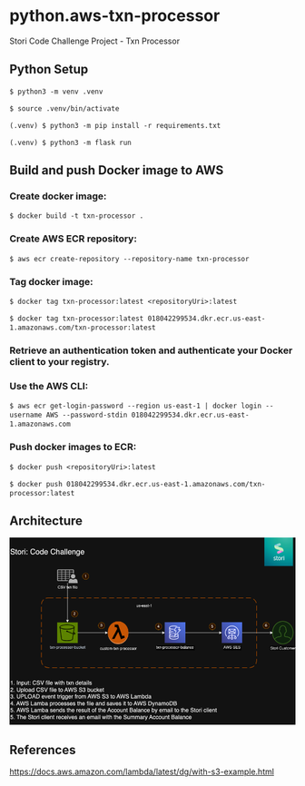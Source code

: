 # python.aws-txn-processor
Stori Code Challenge Project - Txn Processor

## Python Setup
```
$ python3 -m venv .venv
```

```
$ source .venv/bin/activate
```

```
(.venv) $ python3 -m pip install -r requirements.txt
```
```
(.venv) $ python3 -m flask run
```


## Build and push Docker image to AWS

### Create docker image:
```
$ docker build -t txn-processor .
```

### Create AWS ECR repository:
```
$ aws ecr create-repository --repository-name txn-processor
```

### Tag docker image:
```
$ docker tag txn-processor:latest <repositoryUri>:latest
```
```
$ docker tag txn-processor:latest 018042299534.dkr.ecr.us-east-1.amazonaws.com/txn-processor:latest
```

### Retrieve an authentication token and authenticate your Docker client to your registry.
### Use the AWS CLI:
```
$ aws ecr get-login-password --region us-east-1 | docker login --username AWS --password-stdin 018042299534.dkr.ecr.us-east-1.amazonaws.com
```

### Push docker images to ECR:
```
$ docker push <repositoryUri>:latest
```
```
$ docker push 018042299534.dkr.ecr.us-east-1.amazonaws.com/txn-processor:latest
```

## Architecture
![alt text](https://github.com/androidexj9/python.aws-txn-processor/blob/main/static/stori-code-challenge.drawio.png)

## References
https://docs.aws.amazon.com/lambda/latest/dg/with-s3-example.html
